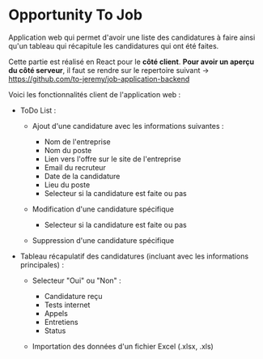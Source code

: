 # Opportunity To Job

Application web qui permet d'avoir une liste des candidatures à faire ainsi qu'un tableau qui récapitule les candidatures qui ont été faites.

Cette partie est réalisé en React pour le <b>côté client</b>. <b>Pour avoir un aperçu du côté serveur</b>, il faut se rendre sur le repertoire suivant ->  https://github.com/to-jeremy/job-application-backend

Voici les fonctionnalités client de l'application web :

- ToDo List :
    - Ajout d'une candidature avec les informations suivantes :
        - Nom de l'entreprise
        - Nom du poste
        - Lien vers l'offre sur le site de l'entreprise
        - Email du recruteur
        - Date de la candidature
        - Lieu du poste
        - Selecteur si la candidature est faite ou pas
        
    - Modification d'une candidature spécifique
        - Selecteur si la candidature est faite ou pas

    - Suppression d'une candidature spécifique

- Tableau récapulatif des candidatures (incluant avec les informations principales) :
    - Selecteur "Oui" ou "Non" :
        - Candidature reçu
        - Tests internet
        - Appels
        - Entretiens
        - Status

    - Importation des données d'un fichier Excel (.xlsx, .xls)